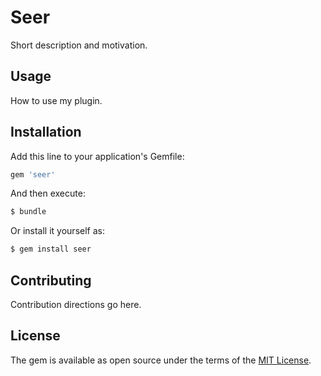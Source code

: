 # Seer
Short description and motivation.

## Usage
How to use my plugin.

## Installation
Add this line to your application's Gemfile:

```ruby
gem 'seer'
```

And then execute:
```bash
$ bundle
```

Or install it yourself as:
```bash
$ gem install seer
```

## Contributing
Contribution directions go here.

## License
The gem is available as open source under the terms of the [MIT License](https://opensource.org/licenses/MIT).
